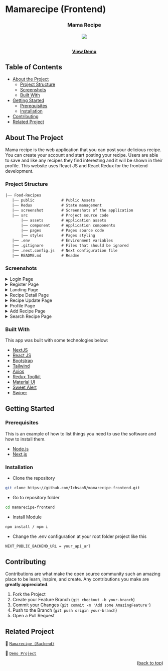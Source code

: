 # Mamarecipe (Frontend)

<!-- Logo -->
<p align="center">

  <h3 align="center">Mama Recipe</h3>
  <p align="center">
    <image align="center" width="400" src='./public/mamarecipelogo.png' />
  </p>

  <p align="center">
    <br />
    <a href="https://mamarecipe-frontend.vercel.app/"><strong>View Demo</strong></a>
    <br />
  </p>
</p>

<!-- Table of Contents -->

## Table of Contents

- [About the Project](#about-the-project)
  - [Project Structure](#project-structure)
  - [Screenshots](#screenshots)
  - [Built With](#built-with)
- [Getting Started](#getting-started)
  - [Prerequisites](#prerequisites)
  - [Installation](#installation)
- [Contributing](#contributing)
- [Related Project](#related-project)

<!-- About The Project -->

## About The Project

Mama recipe is the web application that you can post your delicious recipe. You can create your account and start posting your recipe. Users are able to save and like any recipes they find interesting and it will be shown in their profile. This website uses React JS and React Redux for the frontend development.

### Project Structure

```
|── Food-Recipes
   |── public            # Public Assets
   |── Redux             # State management
   |── screenshot        # Screenshots of the application
   |── src               # Project source code
       |── assets        # Application assets
       |── component     # Application components
       |── pages         # Pages source code
       |── styles        # Pages styling
   |── .env              # Environment variables
   |── .gitignore        # Files that should be ignored
   |── .next.config.js   # Next configuration file
   |── README.md         # Readme
```

### Screenshots

<details>
  <summary>
    Login Page
  </summary>
<img src="/screenshots/login.png" alt="login page" />
</details>

<details>
  <summary>
    Register Page
  </summary>
<img src="/screenshots/register.png" alt="register page" />
</details>

<details>
  <summary>
    Landing Page
  </summary>
<img src="/screenshots/homepage.png" alt="landing page" />
</details>

<details>
  <summary>
    Recipe Detail Page
  </summary>
<img src="/screenshots/detailrecipe.png" alt="recipe detail page" />
</details>

<details>
  <summary>
    Recipe Update Page
  </summary>
<img src="/screenshots/updaterecipe.png" alt="recipe update page" />
</details>

<details>
  <summary>
    Profile Page
  </summary>
<img src="/screenshots/profile.png" alt="profile page" />
</details>

<details>
  <summary>
    Add Recipe Page
  </summary>
<img src="/screenshots/addrecipe.png" alt="add recipe page" />
</details>

<details>
  <summary>
    Search Recipe Page
  </summary>
<img src="/screenshots/search.png" alt="search recipe page" />
</details>

### Built With

This app was built with some technologies below:

- [NextJS](https://nextjs.org/)
- [React JS](https://reactjs.org/)
- [Bootstrap](https://getbootstrap.com/)
- [Tailwind](https://tailwindcss.com/)
- [Axios](https://axios-http.com/)
- [Redux Toolkit](https://redux-toolkit.js.org/)
- [Material UI](https://mui.com/)
- [Sweet Alert](https://sweetalert2.github.io/)
- [Swiper](https://swiperjs.com/)

<!-- Getting Started -->

## Getting Started

### Prerequisites

This is an example of how to list things you need to use the software and how to install them.

- [Node.js](https://nodejs.org/en/download/)
- [Next.js](https://nextjs.org/docs)

### Installation

- Clone the repository

```sh
git clone https://github.com/IchsanR/mamarecipe-frontend.git
```

- Go to repository folder

```sh
cd mamarecipe-frontend
```

- Install Module

```sh
npm install / npm i
```

- Change the .env configuration at your root folder project like this

```sh
NEXT_PUBLIC_BACKEND_URL = your_api_url
```

<!-- Contributing -->

## Contributing

Contributions are what make the open source community such an amazing place to be learn, inspire, and create. Any contributions you make are **greatly appreciated**.

1. Fork the Project
2. Create your Feature Branch (`git checkout -b your-branch`)
3. Commit your Changes (`git commit -m 'Add some AmazingFeature'`)
4. Push to the Branch (`git push origin your-branch`)
5. Open a Pull Request

<!-- Related Projects -->

## Related Project

:rocket: [`Mamarecipe (Backend)`](https://github.com/IchsanR/mamarecipe-backend-v2)

:rocket: [`Demo Project`](https://mamarecipe-frontend.vercel.app/)

<p align="right">(<a href="#top">back to top</a>)</p>
